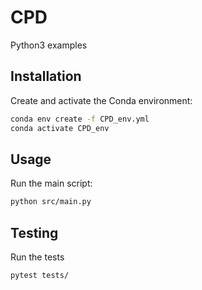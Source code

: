 # CPD
Python3 examples

## Installation
Create and activate the Conda environment:

```sh
conda env create -f CPD_env.yml
conda activate CPD_env
```

## Usage
Run the main script:

```sh
python src/main.py
```

## Testing
Run the tests

```sh
pytest tests/
```
